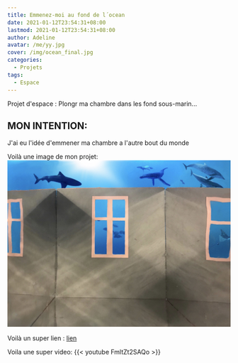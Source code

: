 ```yaml
---
title: Emmenez-moi au fond de l´ocean
date: 2021-01-12T23:54:31+08:00
lastmod: 2021-01-12T23:54:31+08:00
author: Adeline
avatar: /me/yy.jpg
cover: /img/ocean_final.jpg
categories:
  - Projets
tags:
  - Espace
---
```


Projet d'espace : Plongr ma chambre dans les fond sous-marin...

<!--more-->

## MON INTENTION:

J'ai eu l'idée d'emmener ma chambre a l'autre bout du monde

Voilà une image de mon projet:
![Super image](/img/ocean_final.jpg)

Voilà un super lien :
[lien](https://lien.com)

Voila une super video:
{{< youtube FmltZt2SAQo >}}
